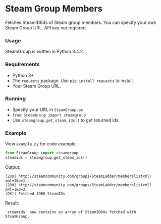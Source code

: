# Steam Group Members
Fetches SteamID64s of Steam group members. You can specify your own Steam Group URL. API key not required.

### Usage
SteamGroup is written in Python 3.4.2.

### Requirements
- Python 3+
- The `requests` package. Use `pip install requests` to install.
- Your Steam Group URL.

### Running
- Specify your URL in `SteamGroup.py`
- `from SteamGroup import steamgroup`
- Use `steamgroup.get_steam_ids()` to get returned ids.


### Example
View `example.py` for code example.

```python
from SteamGroup import steamgroup
steamids = steamgroup.get_steam_ids()
```
Output:
```
[200] http://steamcommunity.com/groups/SteamLadder/memberslistxml?xml=1&p=1
[200] http://steamcommunity.com/groups/SteamLadder/memberslistxml?xml=1&p=2
[OK!] Fetched 1980 SteamIDs
```
Result:
```
`steamids` now contains an array of SteamID64s fetched with SteamGroup.
```

